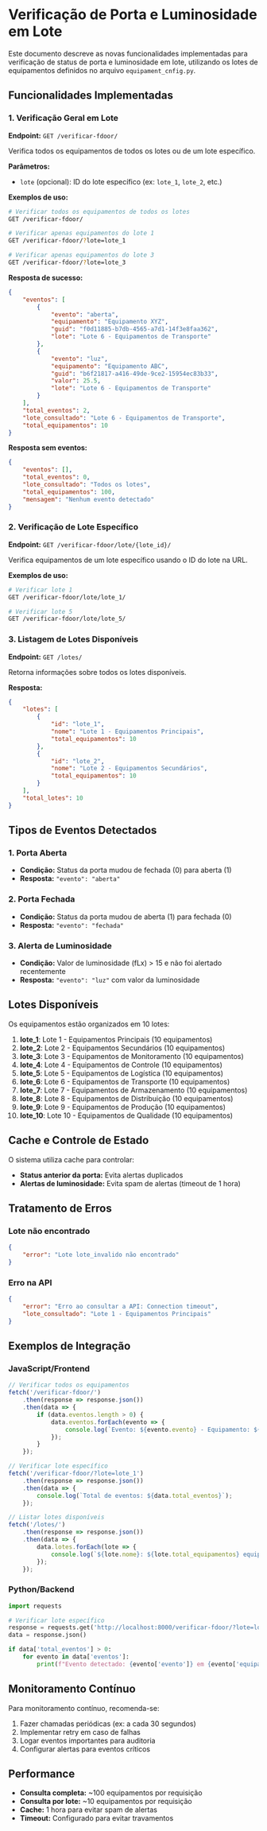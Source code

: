 # Verificação de Porta e Luminosidade em Lote

Este documento descreve as novas funcionalidades implementadas para verificação de status de porta e luminosidade em lote, utilizando os lotes de equipamentos definidos no arquivo `equipament_cnfig.py`.

## Funcionalidades Implementadas

### 1. Verificação Geral em Lote
**Endpoint:** `GET /verificar-fdoor/`

Verifica todos os equipamentos de todos os lotes ou de um lote específico.

**Parâmetros:**
- `lote` (opcional): ID do lote específico (ex: `lote_1`, `lote_2`, etc.)

**Exemplos de uso:**
```bash
# Verificar todos os equipamentos de todos os lotes
GET /verificar-fdoor/

# Verificar apenas equipamentos do lote 1
GET /verificar-fdoor/?lote=lote_1

# Verificar apenas equipamentos do lote 3
GET /verificar-fdoor/?lote=lote_3
```

**Resposta de sucesso:**
```json
{
    "eventos": [
        {
            "evento": "aberta",
            "equipamento": "Equipamento XYZ",
            "guid": "f0d11885-b7db-4565-a7d1-14f3e8faa362",
            "lote": "Lote 6 - Equipamentos de Transporte"
        },
        {
            "evento": "luz",
            "equipamento": "Equipamento ABC",
            "guid": "b6f21817-a416-49de-9ce2-15954ec83b33",
            "valor": 25.5,
            "lote": "Lote 6 - Equipamentos de Transporte"
        }
    ],
    "total_eventos": 2,
    "lote_consultado": "Lote 6 - Equipamentos de Transporte",
    "total_equipamentos": 10
}
```

**Resposta sem eventos:**
```json
{
    "eventos": [],
    "total_eventos": 0,
    "lote_consultado": "Todos os lotes",
    "total_equipamentos": 100,
    "mensagem": "Nenhum evento detectado"
}
```

### 2. Verificação de Lote Específico
**Endpoint:** `GET /verificar-fdoor/lote/{lote_id}/`

Verifica equipamentos de um lote específico usando o ID do lote na URL.

**Exemplos de uso:**
```bash
# Verificar lote 1
GET /verificar-fdoor/lote/lote_1/

# Verificar lote 5
GET /verificar-fdoor/lote/lote_5/
```

### 3. Listagem de Lotes Disponíveis
**Endpoint:** `GET /lotes/`

Retorna informações sobre todos os lotes disponíveis.

**Resposta:**
```json
{
    "lotes": [
        {
            "id": "lote_1",
            "nome": "Lote 1 - Equipamentos Principais",
            "total_equipamentos": 10
        },
        {
            "id": "lote_2",
            "nome": "Lote 2 - Equipamentos Secundários",
            "total_equipamentos": 10
        }
    ],
    "total_lotes": 10
}
```

## Tipos de Eventos Detectados

### 1. Porta Aberta
- **Condição:** Status da porta mudou de fechada (0) para aberta (1)
- **Resposta:** `"evento": "aberta"`

### 2. Porta Fechada
- **Condição:** Status da porta mudou de aberta (1) para fechada (0)
- **Resposta:** `"evento": "fechada"`

### 3. Alerta de Luminosidade
- **Condição:** Valor de luminosidade (fLx) > 15 e não foi alertado recentemente
- **Resposta:** `"evento": "luz"` com valor da luminosidade

## Lotes Disponíveis

Os equipamentos estão organizados em 10 lotes:

1. **lote_1**: Lote 1 - Equipamentos Principais (10 equipamentos)
2. **lote_2**: Lote 2 - Equipamentos Secundários (10 equipamentos)
3. **lote_3**: Lote 3 - Equipamentos de Monitoramento (10 equipamentos)
4. **lote_4**: Lote 4 - Equipamentos de Controle (10 equipamentos)
5. **lote_5**: Lote 5 - Equipamentos de Logística (10 equipamentos)
6. **lote_6**: Lote 6 - Equipamentos de Transporte (10 equipamentos)
7. **lote_7**: Lote 7 - Equipamentos de Armazenamento (10 equipamentos)
8. **lote_8**: Lote 8 - Equipamentos de Distribuição (10 equipamentos)
9. **lote_9**: Lote 9 - Equipamentos de Produção (10 equipamentos)
10. **lote_10**: Lote 10 - Equipamentos de Qualidade (10 equipamentos)

## Cache e Controle de Estado

O sistema utiliza cache para controlar:
- **Status anterior da porta:** Evita alertas duplicados
- **Alertas de luminosidade:** Evita spam de alertas (timeout de 1 hora)

## Tratamento de Erros

### Lote não encontrado
```json
{
    "error": "Lote lote_invalido não encontrado"
}
```

### Erro na API
```json
{
    "error": "Erro ao consultar a API: Connection timeout",
    "lote_consultado": "Lote 1 - Equipamentos Principais"
}
```

## Exemplos de Integração

### JavaScript/Frontend
```javascript
// Verificar todos os equipamentos
fetch('/verificar-fdoor/')
    .then(response => response.json())
    .then(data => {
        if (data.eventos.length > 0) {
            data.eventos.forEach(evento => {
                console.log(`Evento: ${evento.evento} - Equipamento: ${evento.equipamento}`);
            });
        }
    });

// Verificar lote específico
fetch('/verificar-fdoor/?lote=lote_1')
    .then(response => response.json())
    .then(data => {
        console.log(`Total de eventos: ${data.total_eventos}`);
    });

// Listar lotes disponíveis
fetch('/lotes/')
    .then(response => response.json())
    .then(data => {
        data.lotes.forEach(lote => {
            console.log(`${lote.nome}: ${lote.total_equipamentos} equipamentos`);
        });
    });
```

### Python/Backend
```python
import requests

# Verificar lote específico
response = requests.get('http://localhost:8000/verificar-fdoor/?lote=lote_1')
data = response.json()

if data['total_eventos'] > 0:
    for evento in data['eventos']:
        print(f"Evento detectado: {evento['evento']} em {evento['equipamento']}")
```

## Monitoramento Contínuo

Para monitoramento contínuo, recomenda-se:
1. Fazer chamadas periódicas (ex: a cada 30 segundos)
2. Implementar retry em caso de falhas
3. Logar eventos importantes para auditoria
4. Configurar alertas para eventos críticos

## Performance

- **Consulta completa:** ~100 equipamentos por requisição
- **Consulta por lote:** ~10 equipamentos por requisição
- **Cache:** 1 hora para evitar spam de alertas
- **Timeout:** Configurado para evitar travamentos 